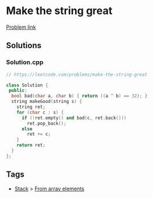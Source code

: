 # Make the string great

[Problem link](https://leetcode.com/problems/make-the-string-great)

## Solutions


### Solution.cpp
```cpp
// https://leetcode.com/problems/make-the-string-great

class Solution {
 public:
  bool bad(char a, char b) { return ((a ^ b) == 32); }
  string makeGood(string s) {
    string ret;
    for (char c : s) {
      if (!ret.empty() and bad(c, ret.back()))
        ret.pop_back();
      else
        ret += c;
    }
    return ret;
  }
};
```
## Tags

* [Stack](/README.md#Stack) > [From array elements](/README.md#Stack-From_array_elements)
